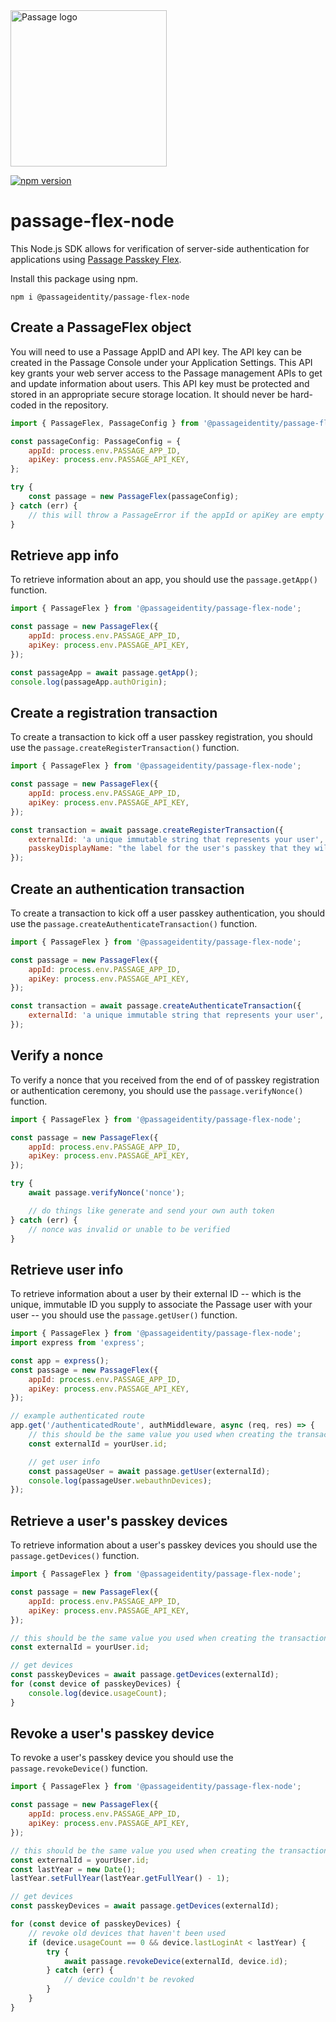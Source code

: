 <img src="https://storage.googleapis.com/passage-docs/passage-logo-gradient.svg" alt="Passage logo" style="width:250px;"/>

[![npm version](https://badge.fury.io/js/@passageidentity%2Fpassage-flex-node.svg)](https://badge.fury.io/js/@passageidentity%2Fpassage-flex-node)

# passage-flex-node

This Node.js SDK allows for verification of server-side authentication for applications using [Passage Passkey Flex](https://passage.id).

Install this package using npm.

```
npm i @passageidentity/passage-flex-node
```

## Create a PassageFlex object

You will need to use a Passage AppID and API key. The API key can be created in the Passage Console under your Application Settings. This API key grants your web server access to the Passage management APIs to get and update information about users. This API key must be protected and stored in an appropriate secure storage location. It should never be hard-coded in the repository.

```javascript
import { PassageFlex, PassageConfig } from '@passageidentity/passage-flex-node';

const passageConfig: PassageConfig = {
    appId: process.env.PASSAGE_APP_ID,
    apiKey: process.env.PASSAGE_API_KEY,
};

try {
    const passage = new PassageFlex(passageConfig);
} catch (err) {
    // this will throw a PassageError if the appId or apiKey are empty
}
```

## Retrieve app info

To retrieve information about an app, you should use the `passage.getApp()` function.

```javascript
import { PassageFlex } from '@passageidentity/passage-flex-node';

const passage = new PassageFlex({
    appId: process.env.PASSAGE_APP_ID,
    apiKey: process.env.PASSAGE_API_KEY,
});

const passageApp = await passage.getApp();
console.log(passageApp.authOrigin);
```

## Create a registration transaction

To create a transaction to kick off a user passkey registration, you should use the `passage.createRegisterTransaction()` function.

```javascript
import { PassageFlex } from '@passageidentity/passage-flex-node';

const passage = new PassageFlex({
    appId: process.env.PASSAGE_APP_ID,
    apiKey: process.env.PASSAGE_API_KEY,
});

const transaction = await passage.createRegisterTransaction({
    externalId: 'a unique immutable string that represents your user',
    passkeyDisplayName: "the label for the user's passkey that they will see when logging in",
});
```

## Create an authentication transaction

To create a transaction to kick off a user passkey authentication, you should use the `passage.createAuthenticateTransaction()` function.

```javascript
import { PassageFlex } from '@passageidentity/passage-flex-node';

const passage = new PassageFlex({
    appId: process.env.PASSAGE_APP_ID,
    apiKey: process.env.PASSAGE_API_KEY,
});

const transaction = await passage.createAuthenticateTransaction({
    externalId: 'a unique immutable string that represents your user',
});
```

## Verify a nonce

To verify a nonce that you received from the end of of passkey registration or authentication ceremony, you should use the `passage.verifyNonce()` function.

```javascript
import { PassageFlex } from '@passageidentity/passage-flex-node';

const passage = new PassageFlex({
    appId: process.env.PASSAGE_APP_ID,
    apiKey: process.env.PASSAGE_API_KEY,
});

try {
    await passage.verifyNonce('nonce');

    // do things like generate and send your own auth token
} catch (err) {
    // nonce was invalid or unable to be verified
}
```

## Retrieve user info

To retrieve information about a user by their external ID -- which is the unique, immutable ID you supply to associate the Passage user with your user -- you should use the `passage.getUser()` function.

```javascript
import { PassageFlex } from '@passageidentity/passage-flex-node';
import express from 'express';

const app = express();
const passage = new PassageFlex({
    appId: process.env.PASSAGE_APP_ID,
    apiKey: process.env.PASSAGE_API_KEY,
});

// example authenticated route
app.get('/authenticatedRoute', authMiddleware, async (req, res) => {
    // this should be the same value you used when creating the transaction
    const externalId = yourUser.id;

    // get user info
    const passageUser = await passage.getUser(externalId);
    console.log(passageUser.webauthnDevices);
});
```

## Retrieve a user's passkey devices

To retrieve information about a user's passkey devices you should use the `passage.getDevices()` function.

```javascript
import { PassageFlex } from '@passageidentity/passage-flex-node';

const passage = new PassageFlex({
    appId: process.env.PASSAGE_APP_ID,
    apiKey: process.env.PASSAGE_API_KEY,
});

// this should be the same value you used when creating the transaction
const externalId = yourUser.id;

// get devices
const passkeyDevices = await passage.getDevices(externalId);
for (const device of passkeyDevices) {
    console.log(device.usageCount);
}
```

## Revoke a user's passkey device

To revoke a user's passkey device you should use the `passage.revokeDevice()` function.

```javascript
import { PassageFlex } from '@passageidentity/passage-flex-node';

const passage = new PassageFlex({
    appId: process.env.PASSAGE_APP_ID,
    apiKey: process.env.PASSAGE_API_KEY,
});

// this should be the same value you used when creating the transaction
const externalId = yourUser.id;
const lastYear = new Date();
lastYear.setFullYear(lastYear.getFullYear() - 1);

// get devices
const passkeyDevices = await passage.getDevices(externalId);

for (const device of passkeyDevices) {
    // revoke old devices that haven't been used
    if (device.usageCount == 0 && device.lastLoginAt < lastYear) {
        try {
            await passage.revokeDevice(externalId, device.id);
        } catch (err) {
            // device couldn't be revoked
        }
    }
}
```

